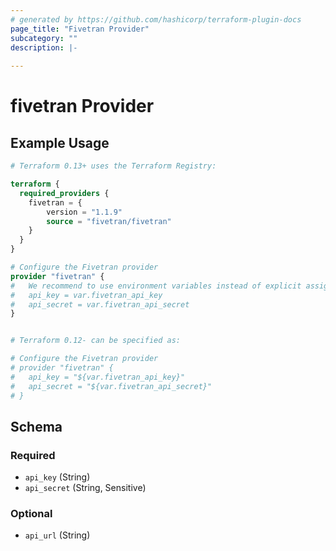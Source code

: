 ```yaml
---
# generated by https://github.com/hashicorp/terraform-plugin-docs
page_title: "Fivetran Provider"
subcategory: ""
description: |-
  
---
```


# fivetran Provider

## Example Usage

```terraform
# Terraform 0.13+ uses the Terraform Registry:

terraform {
  required_providers {
    fivetran = {
        version = "1.1.9"                            
        source = "fivetran/fivetran"
    }
  }
}

# Configure the Fivetran provider
provider "fivetran" {
#   We recommend to use environment variables instead of explicit assignment
#   api_key = var.fivetran_api_key
#   api_secret = var.fivetran_api_secret
}


# Terraform 0.12- can be specified as:

# Configure the Fivetran provider
# provider "fivetran" {
#   api_key = "${var.fivetran_api_key}"
#   api_secret = "${var.fivetran_api_secret}"
# }
```

## Schema

### Required

- `api_key` (String)
- `api_secret` (String, Sensitive)

### Optional

- `api_url` (String)